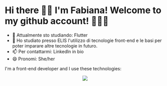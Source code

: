 # Hi there 👋🏻 I'm Fabiana! Welcome to my github account! 👩🏻‍💻

- 🔭 Attualmente sto studiando: Flutter
- 🌱 Ho studiato presso ELIS l'utilizzo di tecnologie front-end e le basi per poter imparare altre tecnologie in futuro.
- 📫 Per contattarmi: Linkedln in bio
- 😄 Pronomi: She/her


I'm a front-end developer and I use these technologies:
<p align="center">
  <a href="https://skillicons.dev">
    <img src="https://skillicons.dev/icons?i=html,css,bootstrap,js,jquery,nestjs,nodejs,ts,angular,postman,mysql,dart,flutter,figma">
  </a>
</p>

<!--
**fabianaquaranta/fabianaquaranta** is a ✨ _special_ ✨ repository because its `README.md` (this file) appears on your GitHub profile.
-->
